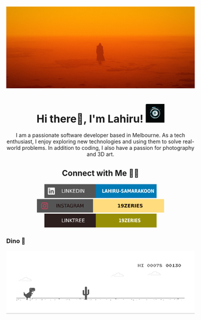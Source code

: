 ![MastHead](https://github.com/lahiru99/lahiru99/blob/main/BladeRunnerK1croped.jpg)

<h1 align="center">Hi there👋, I'm Lahiru! <img src="https://github.com/lahiru99/lahiru99/blob/main/VJl.gif"  width="50" /></h1>
<p align="center">I am a passionate software developer based in Melbourne. As a tech enthusiast, I enjoy exploring new technologies and using them to solve real-world problems. In addition to coding, I also have a passion for photography and 3D art.</p>

## 

<h2 align="center">Connect with Me 🤝🏻</h2>
<p align="center">
  <a href="https://www.lahirusamarakoon.com/in/lahiru-samarakoon/"><a href="https://www.linkedin.com/in/lahiru-samarakoon/"><img src="https://github.com/lahiru99/lahiru99/blob/main/soc/ldn.svg" alt="LinkedIn" width="300"></a>
  <a href="https://www.instagram.com/19zeries/"><img src="https://github.com/lahiru99/lahiru99/blob/main/soc/insta.svg" alt="Instagram" width="340"></a>
  <a href="https://linktr.ee/19Zeries"><img src="https://github.com/lahiru99/lahiru99/blob/main/soc/linktree.svg" alt="LinkTree" width="300"></a>
</p>



### Dino 🦖
![Dino](https://github.com/lahiru99/lahiru99/blob/main/dino.gif)





<!--
**lahiru99/lahiru99** is a ✨ _special_ ✨ repository because its `README.md` (this file) appears on your GitHub profile.

Here are some ideas to get you started:

- 🔭 I’m currently working on ...
- 🌱 I’m currently learning ...
- 👯 I’m looking to collaborate on ...
- 🤔 I’m looking for help with ...
- 💬 Ask me about ...
- 📫 How to reach me: ...
- 😄 Pronouns: ...
- ⚡ Fun fact: ...
-->
